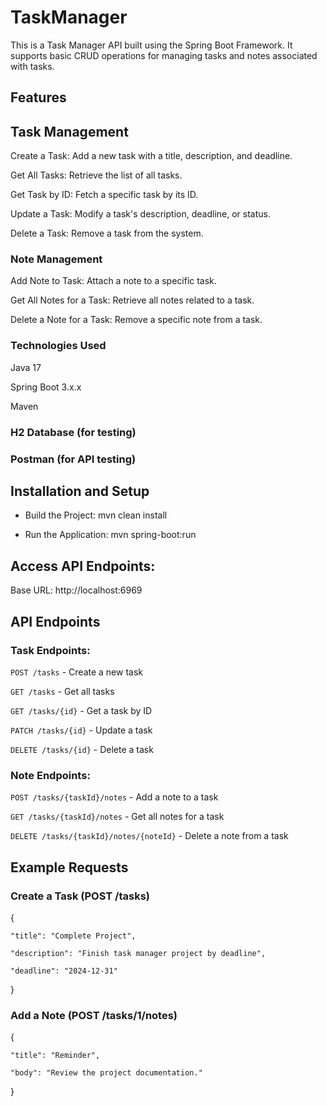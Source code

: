 # TaskManager
This is a Task Manager API built using the Spring Boot Framework. It supports basic CRUD operations for managing tasks and notes associated with tasks.

## Features

## Task Management

 Create a Task: Add a new task with a title, description, and deadline.

 Get All Tasks: Retrieve the list of all tasks.

 Get Task by ID: Fetch a specific task by its ID.

 Update a Task: Modify a task's description, deadline, or status.

 Delete a Task: Remove a task from the system.

### Note Management

Add Note to Task: Attach a note to a specific task.

Get All Notes for a Task: Retrieve all notes related to a task.

Delete a Note for a Task: Remove a specific note from a task.

### Technologies Used

Java 17

Spring Boot 3.x.x

Maven

### H2 Database (for testing)

### Postman (for API testing)

## Installation and Setup

- Build the Project: mvn clean install

- Run the Application: mvn spring-boot:run

## Access API Endpoints:
Base URL: http://localhost:6969

## API Endpoints

### Task Endpoints:

`POST /tasks`  - Create a new task

`GET /tasks` - Get all tasks

`GET /tasks/{id}` - Get a task by ID

`PATCH /tasks/{id}` - Update a task

`DELETE /tasks/{id}` - Delete a task

### Note Endpoints:
`POST /tasks/{taskId}/notes` - Add a note to a task

`GET /tasks/{taskId}/notes` - Get all notes for a task

`DELETE /tasks/{taskId}/notes/{noteId}` - Delete a note from a task

## Example Requests

### Create a Task (POST /tasks)

{


    "title": "Complete Project",
    
    "description": "Finish task manager project by deadline",
    
    "deadline": "2024-12-31"

    
}

### Add a Note (POST /tasks/1/notes)

{


    "title": "Reminder",
    
    "body": "Review the project documentation."
    
}


